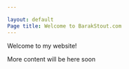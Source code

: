 ```yaml
---

layout: default
Page title: Welcome to BarakStout.com
---
```


Welcome to my website!

More content will be here soon
